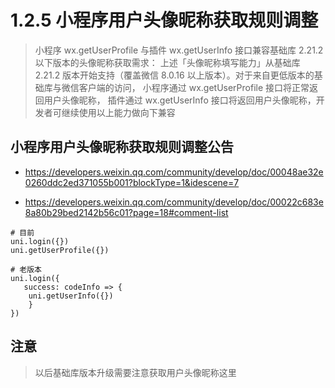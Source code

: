 # 1.2.5 小程序用户头像昵称获取规则调整

>小程序 wx.getUserProfile 与插件 wx.getUserInfo 接口兼容基础库 2.21.2 以下版本的头像昵称获取需求：
>上述「头像昵称填写能力」从基础库 2.21.2 版本开始支持（覆盖微信 8.0.16 以上版本）。对于来自更低版本的基础库与微信客户端的访问，
>小程序通过 wx.getUserProfile 接口将正常返回用户头像昵称，
>插件通过 wx.getUserInfo 接口将返回用户头像昵称，开发者可继续使用以上能力做向下兼容



## 小程序用户头像昵称获取规则调整公告

- https://developers.weixin.qq.com/community/develop/doc/00048ae32e0260ddc2ed371055b001?blockType=1&idescene=7

- https://developers.weixin.qq.com/community/develop/doc/00022c683e8a80b29bed2142b56c01?page=18#comment-list


```
# 目前
uni.login({})
uni.getUserProfile({})

# 老版本
uni.login({
   success: codeInfo => {
    uni.getUserInfo({})
    }
})
```

## 注意
>以后基础库版本升级需要注意获取用户头像昵称这里
